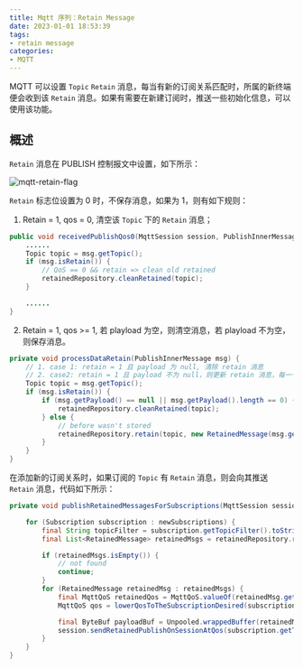 ```yaml
---
title: Mqtt 序列：Retain Message
date: 2023-01-01 18:53:39
tags:
- retain message
categories:
- MQTT
---
```


MQTT 可以设置 `Topic` `Retain` 消息，每当有新的订阅关系匹配时，所属的新终端便会收到该 `Retain` 消息。如果有需要在新建订阅时，推送一些初始化信息，可以使用该功能。

<!-- more -->

## 概述

`Retain` 消息在 PUBLISH 控制报文中设置，如下所示：

![mqtt-retain-flag](/images/mqtt/mqtt-retain-flag.jpg "mqtt-retain-flag")

`Retain` 标志位设置为 0 时，不保存消息，如果为 1，则有如下规则：

1. Retain = 1, qos = 0, 清空该 `Topic` 下的 `Retain` 消息； 
```java
public void receivedPublishQos0(MqttSession session, PublishInnerMessage msg) {
    ......
    Topic topic = msg.getTopic();
    if (msg.isRetain()) {
        // QoS == 0 && retain => clean old retained
        retainedRepository.cleanRetained(topic);
    }

    ......
}
```

2. Retain = 1, qos >= 1, 若 playload 为空，则清空消息，若 playload 不为空，则保存消息。
```java
private void processDataRetain(PublishInnerMessage msg) {
    // 1. case 1: retain = 1 且 payload 为 null, 清除 retain 消息
    // 2. case2: retain = 1 且 payload 不为 null，则更新 retain 消息，每一个 topic，retain 消息只保留最新的一条。
    Topic topic = msg.getTopic();
    if (msg.isRetain()) {
        if (msg.getPayload() == null || msg.getPayload().length == 0) {
            retainedRepository.cleanRetained(topic);
        } else {
            // before wasn't stored
            retainedRepository.retain(topic, new RetainedMessage(msg.getQos(), msg.getPayload()));
        }
    }
}
```

在添加新的订阅关系时，如果订阅的 `Topic` 有 `Retain` 消息，则会向其推送 `Retain` 消息，代码如下所示：
```java
private void publishRetainedMessagesForSubscriptions(MqttSession session, List<Subscription> newSubscriptions) {

    for (Subscription subscription : newSubscriptions) {
        final String topicFilter = subscription.getTopicFilter().toString();
        final List<RetainedMessage> retainedMsgs = retainedRepository.retainedOnTopic(topicFilter);

        if (retainedMsgs.isEmpty()) {
            // not found
            continue;
        }
        for (RetainedMessage retainedMsg : retainedMsgs) {
            final MqttQoS retainedQos = MqttQoS.valueOf(retainedMsg.getQos());
            MqttQoS qos = lowerQosToTheSubscriptionDesired(subscription, retainedQos);

            final ByteBuf payloadBuf = Unpooled.wrappedBuffer(retainedMsg.getPayload());
            session.sendRetainedPublishOnSessionAtQos(subscription.getTopicFilter(), qos, payloadBuf);
        }
    }
}
```
